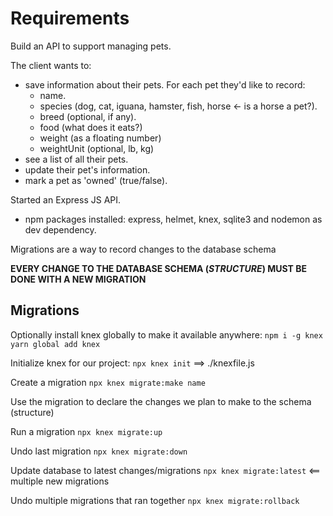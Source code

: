 # Requirements

Build an API to support managing pets.

The client wants to:

- save information about their pets. For each pet they'd like to record:
  - name.
  - species (dog, cat, iguana, hamster, fish, horse <- is a horse a pet?).
  - breed (optional, if any).
  - food (what does it eats?)
  - weight (as a floating number)
  - weightUnit (optional, lb, kg)
- see a list of all their pets.
- update their pet's information.
- mark a pet as 'owned' (true/false).

Started an Express JS API.

- npm packages installed: express, helmet, knex, sqlite3 and nodemon as dev dependency.

Migrations are a way to record changes to the database schema

**EVERY CHANGE TO THE DATABASE SCHEMA (_STRUCTURE_) MUST BE DONE WITH A NEW MIGRATION**

## Migrations

Optionally install knex globally to make it available anywhere: `npm i -g knex` `yarn global add knex`

Initialize knex for our project: `npx knex init` ==> ./knexfile.js

Create a migration `npx knex migrate:make name`

Use the migration to declare the changes we plan to make to the schema (structure)

Run a migration `npx knex migrate:up`

Undo last migration `npx knex migrate:down`

Update database to latest changes/migrations `npx knex migrate:latest` <== multiple new migrations

Undo multiple migrations that ran together `npx knex migrate:rollback`
